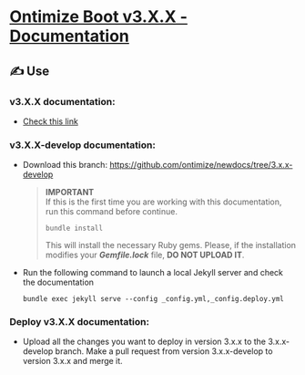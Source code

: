 # [Ontimize Boot v3.X.X - Documentation](https://ontimize.github.io/newdocs/v3/index.html)

## ✍ Use

### v3.X.X documentation:

- [Check this link](https://ontimize.github.io/newdocs/v3/index.html)

### v3.X.X-develop documentation:

- Download this branch: https://github.com/ontimize/newdocs/tree/3.x.x-develop

  > **IMPORTANT**  
  > If this is the first time you are working with this documentation, run this command before continue.
  >
  > ```
  > bundle install
  > ```
  >
  > This will install the necessary Ruby gems. Please, if the installation modifies your **_Gemfile.lock_** file, **DO NOT UPLOAD IT**.

- Run the following command to launch a local Jekyll server and check the documentation

  ```
  bundle exec jekyll serve --config _config.yml,_config.deploy.yml
  ```

### Deploy v3.X.X documentation:

- Upload all the changes you want to deploy in version 3.x.x to the 3.x.x-develop branch. Make a pull request from version 3.x.x-develop to version 3.x.x and merge it.

